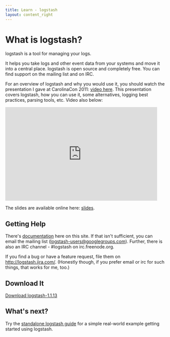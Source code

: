 ```yaml
---
title: Learn - logstash
layout: content_right
---
```

# What is logstash?

logstash is a tool for managing your logs.

It helps you take logs and other event data from your systems and move it into
a central place. logstash is open source and completely free. You can find
support on the mailing list and on IRC.

For an overview of logstash and why you would use it, you should watch the
presentation I gave at CarolinaCon 2011: 
[video here](http://carolinacon.blip.tv/file/5105901/). This presentation covers
logstash, how you can use it, some alternatives, logging best practices,
parsing tools, etc. Video also below:

<!--
<embed src="http://blip.tv/play/gvE9grjcdQI" type="application/x-shockwave-flash" width="480" height="296" allowscriptaccess="always" allowfullscreen="true"></embed>

The slides are available online here: [slides](http://goo.gl/68c62). The slides
include speaker notes (click 'actions' then 'speaker notes').
-->
<iframe width="480" height="296" src="http://www.youtube.com/embed/RuUFnog29M4" frameborder="0" allowfullscreen="allowfullscreen"></iframe>

The slides are available online here: [slides](http://semicomplete.com/presentations/logstash-puppetconf-2012/).

## Getting Help

There's [documentation](.) here on this site. If that isn't sufficient, you can
email the mailing list (logstash-users@googlegroups.com). Further, there is also
an IRC channel - #logstash on irc.freenode.org.

If you find a bug or have a feature request, file them
on <http://logstash.jira.com/>. (Honestly though, if you prefer email or irc
for such things, that works for me, too.)

## Download It

[Download logstash-1.1.13](https://download.elasticsearch.org/logstash/logstash/logstash-1.1.13-flatjar.jar)

## What's next?

Try the [standalone logstash guide](tutorials/getting-started-simple) for a simple
real-world example getting started using logstash.
